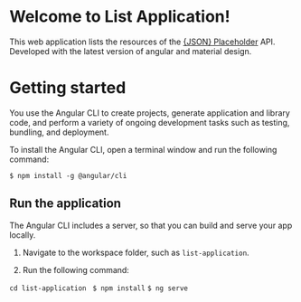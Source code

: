 # Welcome to List Application!

This web application lists the resources of the [{JSON} Placeholder](https://jsonplaceholder.typicode.com/) API.
Developed with the latest version of angular and material design.


# Getting started


You use the Angular CLI to create projects, generate application and library code, and perform a variety of ongoing development tasks such as testing, bundling, and deployment.

To install the Angular CLI, open a terminal window and run the following command:

`$ npm install -g @angular/cli`

## Run the application

The Angular CLI includes a server, so that you can build and serve your app locally.

1.  Navigate to the workspace folder, such as  `list-application`.
    
2.  Run the following command:

`cd list-application `
`$ npm install`
`$ ng serve`
